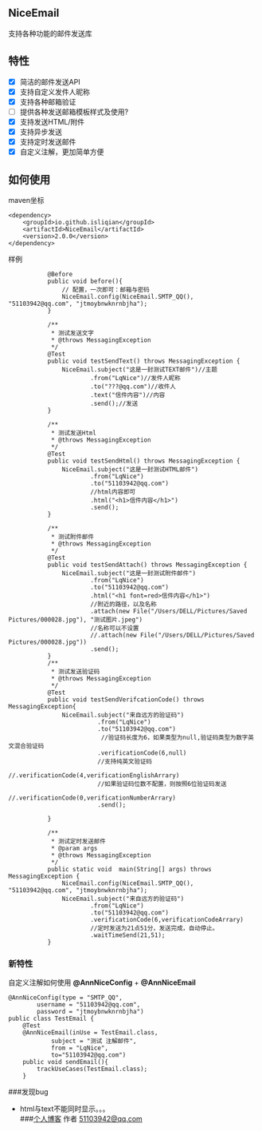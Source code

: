## NiceEmail
支持各种功能的邮件发送库
## 特性
- [x] 简洁的邮件发送API
- [x] 支持自定义发件人昵称
- [x] 支持各种邮箱验证
- [ ] 提供各种发送邮箱模板样式及使用?
- [x] 支持发送HTML/附件
- [x] 支持异步发送
- [x] 支持定时发送邮件
- [x] 自定义注解，更加简单方便
## 如何使用

maven坐标

    <dependency>
        <groupId>io.github.isliqian</groupId>
        <artifactId>NiceEmail</artifactId>
        <version>2.0.0</version>
    </dependency>

样例

          
           
               @Before
               public void before(){
                   // 配置，一次即可：邮箱与密码
                   NiceEmail.config(NiceEmail.SMTP_QQ(), "51103942@qq.com", "jtmoybnwknrnbjha");
               }
           
               /**
                * 测试发送文字
                * @throws MessagingException
                */
               @Test
               public void testSendText() throws MessagingException {
                   NiceEmail.subject("这是一封测试TEXT邮件")//主题
                           .from("LqNice")//发件人昵称
                           .to("???@qq.com")//收件人
                           .text("信件内容")//内容
                           .send();//发送
               }
           
               /**
                * 测试发送Html
                * @throws MessagingException
                */
               @Test
               public void testSendHtml() throws MessagingException {
                   NiceEmail.subject("这是一封测试HTML邮件")
                           .from("LqNice")
                           .to("51103942@qq.com")
                           //html内容即可
                           .html("<h1>信件内容</h1>")
                           .send();
               }
           
               /**
                * 测试附件邮件
                * @throws MessagingException
                */
               @Test
               public void testSendAttach() throws MessagingException {
                   NiceEmail.subject("这是一封测试附件邮件")
                           .from("LqNice")
                           .to("51103942@qq.com")
                           .html("<h1 font=red>信件内容</h1>")
                           //附近的路径，以及名称
                           .attach(new File("/Users/DELL/Pictures/Saved Pictures/000028.jpg"), "测试图片.jpeg")
                           //名称可以不设置
                           //.attach(new File("/Users/DELL/Pictures/Saved Pictures/000028.jpg"))
                           .send();
               }
               /**
                * 测试发送验证码
                * @throws MessagingException
                */
               @Test
               public void testSendVerifcationCode() throws MessagingException{
                   NiceEmail.subject("来自远方的验证码")
                             .from("LqNice")
                             .to("51103942@qq.com")
                              //验证码长度为6，如果类型为null,验证码类型为数字英文混合验证码
                             .verificationCode(6,null)
                             //支持纯英文验证码
                             //.verificationCode(4,verificationEnglishArrary)
                             //如果验证码位数不配置，则按照6位验证码发送
                             //.verificationCode(0,verificationNumberArrary)
                             .send();
           
               }
           
               /**
                * 测试定时发送邮件
                * @param args
                * @throws MessagingException
                */
               public static void  main(String[] args) throws MessagingException {
                   NiceEmail.config(NiceEmail.SMTP_QQ(), "51103942@qq.com", "jtmoybnwknrnbjha");
                   NiceEmail.subject("来自远方的验证码")
                           .from("LqNice")
                           .to("51103942@qq.com")
                           .verificationCode(6,verificationCodeArrary)
                           //定时发送为21点51分，发送完成，自动停止。
                           .waitTimeSend(21,51);
               }
           
### 新特性 
自定义注解如何使用 **@AnnNiceConfig** + **@AnnNiceEmail** 
    
    @AnnNiceConfig(type = "SMTP_QQ",
            username = "51103942@qq.com",
            password = "jtmoybnwknrnbjha")
    public class TestEmail {
        @Test
        @AnnNiceEmail(inUse = TestEmail.class,
                subject = "测试 注解邮件",
                from = "LqNice",
                to="51103942@qq.com")
        public void sendEmail(){
            trackUseCases(TestEmail.class);
        }
        
###发现bug
* html与text不能同时显示。。。                 
###[个人博客](www.imqian.top)
作者 51103942@qq.com             
          

    
